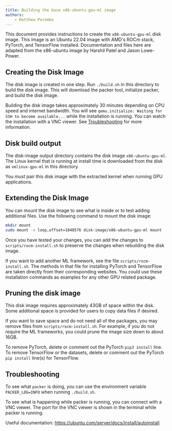 ```yaml
---
title: Building the base x86-ubuntu-gpu-ml image
authors:
    - Matthew Poremba
---
```


This document provides instructions to create the `x86-ubuntu-gpu-ml` disk image.
This image is an Ubuntu 22.04 image with AMD's ROCm stack, PyTorch, and TensorFlow installed.
Documentation and files here are adapted from the x86-ubuntu image by Harshil Patel and Jason Lowe-Power.

## Creating the Disk Image

The disk image is created in one step.
Run `./build.sh` in this directory to build the disk image.
This will download the packer tool, initialize packer, and build the disk image.

Building the disk image takes approximately 30 minutes depending on CPU speed and internet bandwidth.
You will see `qemu.initialize: Waiting for SSH to become available...` while the installation is running.
You can watch the installation with a VNC viewer.
See [Troubleshooting](#troubleshooting) for more information.

## Disk build output

The disk-image output directory contains the disk image `x86-ubuntu-gpu-ml`.
The Linux kernel that is running at install time is downloaded from the disk as `vmlinux-gpu-ml` in this directory.

You *must* pair this disk image with the extracted kernel when running GPU applications.

## Extending the Disk Image

You can mount the disk image to see what is inside or to test adding additional files.
Use the following command to mount the disk image:

```sh
mkdir mount
sudo mount -o loop,offset=1048576 disk-image/x86-ubuntu-gpu-ml mount
```

Once you have tested your changes, you can add the changes to `scripts/rocm-install.sh` to preserve the changes when rebuilding the disk image.

If you want to add another ML framework, see the file `scripts/rocm-install.sh`.
The methods in that file for installing PyTorch and TensorFlow are taken directly from their corresponding websites.
You could use these installation commands as examples for any other GPU related package.

## Pruning the disk image

This disk image requires approximately 43GB of space within the disk.
Some additional space is provided for users to copy data files if desired.

If you want to save space and do not need all of the packages, you may remove files from `scripts/rocm-install.sh`.
For example, if you do not require the ML frameworks, you could prune the image size down to about 16GB.

To remove PyTorch, delete or comment out the PyTorch `pip3 install` line.
To remove TensorFlow or the datasets, delete or comment out the PyTorch `pip install` line(s) for TensorFlow.

## Troubleshooting

To see what `packer` is doing, you can use the environment variable `PACKER_LOG=INFO` when running `./build.sh`.

To see what is happening while packer is running, you can connect with a VNC viewer.
The port for the VNC viewer is shown in the terminal while packer is running.

Useful documentation: <https://ubuntu.com/server/docs/install/autoinstall>
